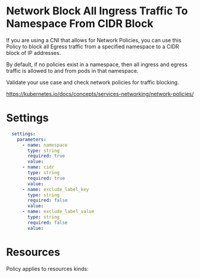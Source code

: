 # Network Block All Ingress Traffic To Namespace From CIDR Block

If you are using a CNI that allows for Network Policies, you can use this Policy to block all Egress traffic from a specified namespace to a CIDR block of IP addresses. 

By default, if no policies exist in a namespace, then all ingress and egress traffic is allowed to and from pods in that namespace. 


Validate your use case and check network policies for traffic blocking. 

https://kubernetes.io/docs/concepts/services-networking/network-policies/


# Settings
```yaml
  settings:
    parameters:
      - name: namespace
        type: string
        required: true
        value:
      - name: cidr
        type: string
        required: true
        value:
      - name: exclude_label_key
        type: string
        required: false
        value:
      - name: exclude_label_value
        type: string
        required: false
        value:
```

# Resources
Policy applies to resources kinds:

